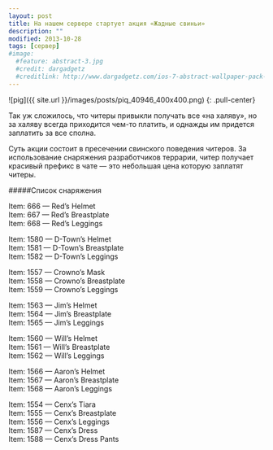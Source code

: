 ```yaml
---
layout: post
title: На нашем сервере стартует акция «Жадные свиньи»
description: ""
modified: 2013-10-28
tags: [сервер]
#image:
  #feature: abstract-3.jpg
  #credit: dargadgetz
  #creditlink: http://www.dargadgetz.com/ios-7-abstract-wallpaper-pack-for-iphone-5-and-ipod-touch-retina/
---
```


![pig]({{ site.url }}/images/posts/piq_40946_400x400.png)
{: .pull-center}

Так уж сложилось, что читеры привыкли получать все «на халяву», но за халяву всегда приходится чем-то платить, и однажды им придется заплатить за все сполна.

Суть акции состоит в пресечении свинского поведения читеров. За использование снаряжения разработчиков террарии, читер получает красивый префикс в чате — это небольшая цена которую заплатят читеры.
<!-- more -->

#####Список снаряжения

Item: 666 — Red’s Helmet<br/>
Item: 667 — Red’s Breastplate<br/>
Item: 668 — Red’s Leggings<br/>

Item: 1580 — D-Town’s Helmet<br/>
Item: 1581 — D-Town’s Breastplate<br/>
Item: 1582 — D-Town’s Leggings<br/>

Item: 1557 — Crowno’s Mask<br/>
Item: 1558 — Crowno’s Breastplate<br/>
Item: 1559 — Crowno’s Leggings<br/>

Item: 1563 — Jim’s Helmet<br/>
Item: 1564 — Jim’s Breastplate<br/>
Item: 1565 — Jim’s Leggings<br/>

Item: 1560 — Will’s Helmet<br/>
Item: 1561 — Will’s Breastplate<br/>
Item: 1562 — Will’s Leggings<br/>

Item: 1566 — Aaron’s Helmet<br/>
Item: 1567 — Aaron’s Breastplate<br/>
Item: 1568 — Aaron’s Leggings<br/>

Item: 1554 — Cenx’s Tiara<br/>
Item: 1555 — Cenx’s Breastplate<br/>
Item: 1556 — Cenx’s Leggings<br/>
Item: 1587 — Cenx’s Dress<br/>
Item: 1588 — Cenx’s Dress Pants
